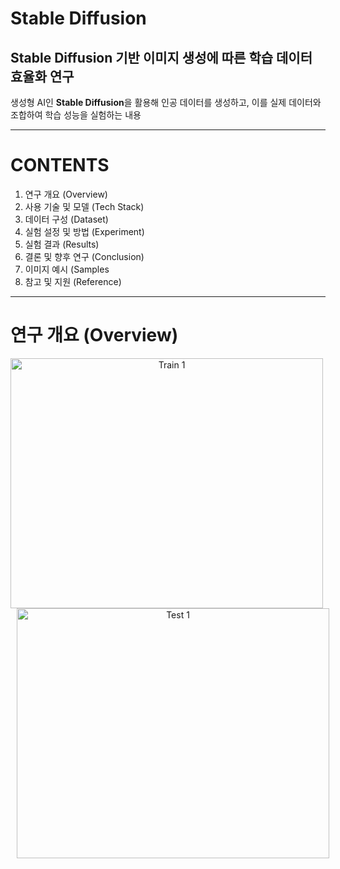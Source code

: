 # Stable Diffusion
##  Stable Diffusion 기반 이미지 생성에 따른 학습 데이터 효율화 연구
생성형 AI인 **Stable Diffusion**을 활용해 인공 데이터를 생성하고, 이를 실제 데이터와 조합하여 학습 성능을 실험하는 내용

---

# CONTENTS
1. 연구 개요 (Overview)
2. 사용 기술 및 모델 (Tech Stack)
3. 데이터 구성 (Dataset)
4. 실험 설정 및 방법 (Experiment)
5. 실험 결과 (Results)
6. 결론 및 향후 연구 (Conclusion)
7. 이미지 예시 (Samples
8. 참고 및 지원 (Reference)

--- 
  
# 연구 개요 (Overview)

<div align="center" style="height: 100vh;">
  <img src="https://github.com/user-attachments/assets/1f464f34-d808-4af7-aa1a-e0dd688c45a8" alt="Train 1" width="500" height="400" style="margin-right: 10px;">
  <img src="https://github.com/user-attachments/assets/259c3f0c-db17-4fb2-ba70-4a2a94451c12" alt="Test 1" width="500" height="400" style="margin-left: 10px;">
</div>

- 실제 이미지 수집의 한계를 보완하기 위해, Stable Diffusion으로 생성한 인공 이미지를 학습 데이터에 적용
- 인공 데이터의 비율을 조절하며 ResNet18 기반 분류 모델의 성능을 비교

---

# 학습 파라미터 및 모델 

- Stable Diffusion (Diffusion 기반 이미지 생성)
- ResNet18 (사전 학습된 CNN 모델)
- Optimizer: Adam  
- Learning Rate: 0.0001  
- Epoch: 25  
- Batch Size: 32  
- Loss: Cross Entropy Loss

---

# 데이터 구성 (Dataset)
- 총 클래스: 6개 (곰, 개, 고양이, 거북이, 사슴, 독수리)
- 데이터 구성:
  - 학습: 1348장
  - 검증: 162장
  - 테스트: 162장
- 데이터 비율 구성:
  - 실제 100%
  - 인공:실제 = 5:5, 6:4, 7:3, 8:2

---

## 실험 설정 및 방법 (Experiment)
- 프롬프트 예시:  
  `"A photorealistic, highly detailed 8K photograph of a turtle in various settings and poses in the sea, shot with a Nikon Z7 II, 70-200mm lens, natural lighting, sharp focus, ultra-high-definition"`
- 사전 학습된 ResNet18을 사용해 비율별로 데이터셋을 학습하고 동일한 테스트셋으로 평가

<div align="center" style="height: 100vh;">
  <img src="https://github.com/user-attachments/assets/39aa0ee8-c225-49ee-9993-af9e21773269" alt="Train 1" width="500" height="400" style="margin-right: 10px;">
  <img src="https://github.com/user-attachments/assets/b6204029-34f8-4e19-8a77-deb952ef0683" alt="Test 1" width="500" height="400" style="margin-left: 10px;">
</div>

---

## 실험 결과 (Results)
본 연구에서는 실제 이미지와 Stable Diffusion으로 생성된 인공 이미지의 비율을 조절하여 총 5개의 데이터셋 구성

:arrow_right: ResNet18 모델로 학습한 뒤 동일한 테스트셋을 사용하여 성능을 비교 진행


| 구성      | 정확도                           |
| ------- | ----------------------------- |
| 실제 100% | ███████████████████████ 98.15 |
| 6:4     | ████████████████████░░ 97.55  |
| 5:5     | █████████████████░░░░ 95.06   |
| 7:3     | ████████████████░░░░ 94.87    |
| 8:2     | ███████████████░░░░░ 94.20    |


<div align="center" style="height: 100vh;">
  <img src="https://github.com/user-attachments/assets/b4bf0de6-e050-43c2-92bc-e87042aa182a" alt="Train 1" width="500" height="400" style="margin-right: 10px;">
  <img src="https://github.com/user-attachments/assets/9fdc8f72-ff1b-4c4c-ad0d-7b88071a0266" alt="Test 1" width="500" height="400" style="margin-left: 10px;">
</div>

- 가장 높은 정확도는 실제 이미지 100% 데이터셋에서 기록

- 6:4 구성의 혼합 데이터셋에서는 실제 데이터에 가까운 성능을 유지하면서도 인공 데이터를 효과적으로 활용

- 5:5, 7:3, 8:2 구성에서는 인공 이미지 비중이 높아질수록 정확도가 다소 감소

1️⃣ **인공 이미지 비율이 늘어날수록 정확도는 감소했으나, 성능은 일정 수준 유지**

2️⃣ **데이터 부족 상황에서 인공 이미지가 일정 부분 대체 역할 가능**

3️⃣ **인공 이미지의 비율이 과도해질 경우, 모델의 일반화 성능이 저하 가능성 O**

4️⃣ **실제 이미지와 인공 이미지 간의 균형 있는 조합이 중요**


---

## 결론 및 향후 연구 (Conclusion)
- Stable Diffusion 기반 생성 이미지는 실제 이미지 데이터를 보완할 수 있는 가능성을 확인하였다.
- 실제 이미지 비율이 낮아도 성능을 유지해, 생성형 AI의 데이터 보완 가능성을 시사하였다.


![image](https://github.com/user-attachments/assets/7258e3df-a6e0-40d7-8f88-142030608d30)

---


## 참고 및 지원 (Reference)
- 본 연구는 **2024년 과학기술정보통신부 및 정보통신기획평가원의 SW중심대학사업**의 지원을 받아 수행되었습니다. (2024-0-00047)
- Stable Diffusion 관련 논문:  
  [Diffusion Models in Vision: A Survey](https://doi.org/10.1109/TPAMI.2023.3268241)








